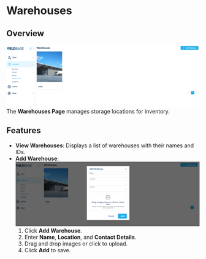 # Warehouses

## Overview
![Warehouses Page](./images/warehouses_page.png)
The **Warehouses Page** manages storage locations for inventory.

## Features
- **View Warehouses**: Displays a list of warehouses with their names and IDs.
- **Add Warehouse**:
![Add Warehouse](./images/add_warehouses.png)
  1. Click **Add Warehouse**.
  2. Enter **Name**, **Location**, and **Contact Details**.
  3. Drag and drop images or click to upload.
  4. Click **Add** to save.
